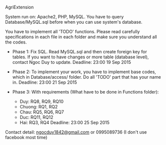 AgriExtension

System run on: Apache2, PHP, MySQL. You have to query Database/MySQL.sql before when you 
can use system's database. 

You have to implement all 'TODO' functions. Please read carefully specifications in each 
file in each folder and make sure you understand all the codes.

* Phase 1: Fix SQL. Read MySQL.sql and then create foreign key for tables. If you want to 
have changes or more table (database level), contact Ngoc Duy to update.
Deadline: 23:00 19 Sep 2015

* Phase 2:
To implement your work, you have to implement base codes, which in Database/access/ folder.
Do all 'TODO' part that has your name in.
Deadline: 23:00 21 Sep 2015

* Phase 3:
With requirements (What have to be done in Functions folder):
	- Duy: RQ8, RQ9, RQ10
	- Chuong: RQ1, RQ2
	- Chau: RQ5, RQ6, RQ7
	- Duc: RQ11, RQ12
	- Hai: RQ3, RQ4
Deadline: 23:00 25 Sep 2015

Contact detail: ngocduy1842@gmail.com or 0995089736 (I don't use facebook most time)
